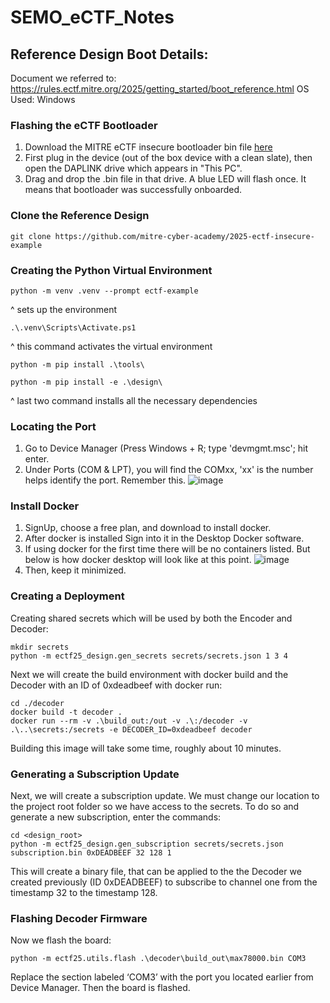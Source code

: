 # SEMO_eCTF_Notes

## Reference Design Boot Details:

Document we referred to: https://rules.ectf.mitre.org/2025/getting_started/boot_reference.html
OS Used: Windows

### Flashing the eCTF Bootloader
1. Download the MITRE eCTF insecure bootloader bin file [here](https://rules.ectf.mitre.org/_downloads/6176d2473ff417b11a757dd7967b19c2/insecure.bin)
2. First plug in the device (out of the box device with a clean slate), then open the DAPLINK drive which appears in "This PC".
3. Drag and drop the .bin file in that drive. A blue LED will flash once. It means that bootloader was successfully onboarded.

### Clone the Reference Design
```
git clone https://github.com/mitre-cyber-academy/2025-ectf-insecure-example
```

### Creating the Python Virtual Environment
```
python -m venv .venv --prompt ectf-example
```
^ sets up the environment
```
.\.venv\Scripts\Activate.ps1
```
^ this command activates the virtual environment
```
python -m pip install .\tools\
```

```
python -m pip install -e .\design\
```
^ last two command installs all the necessary dependencies

### Locating the Port
1. Go to Device Manager (Press Windows + R; type 'devmgmt.msc'; hit enter.
2. Under Ports (COM & LPT), you will find the COMxx, 'xx' is the number helps identify the port. Remember this.
![image](https://github.com/user-attachments/assets/c2841ae8-78bd-450b-9d84-84d962eda18a)

### Install Docker
1. SignUp, choose a free plan, and download to install docker.
2. After docker is installed Sign into it in the Desktop Docker software.
3. If using docker for the first time there will be no containers listed. But below is how docker desktop will look like at this point.
![image](https://github.com/user-attachments/assets/b6c42c93-2955-4500-aecd-45f78dd8af7c)
4. Then, keep it minimized.

### Creating a Deployment
Creating shared secrets which will be used by both the Encoder and Decoder:
```
mkdir secrets
python -m ectf25_design.gen_secrets secrets/secrets.json 1 3 4
```
Next we will create the build environment with docker build and the Decoder with an ID of 0xdeadbeef with docker run:
```
cd ./decoder
docker build -t decoder .
docker run --rm -v .\build_out:/out -v .\:/decoder -v .\..\secrets:/secrets -e DECODER_ID=0xdeadbeef decoder
```
Building this image will take some time, roughly about 10 minutes.

### Generating a Subscription Update
Next, we will create a subscription update. We must change our location to the project root folder so we have access to the secrets. To do so and generate a new subscription, enter the commands:
```
cd <design_root>
python -m ectf25_design.gen_subscription secrets/secrets.json subscription.bin 0xDEADBEEF 32 128 1
```
This will create a binary file, that can be applied to the the Decoder we created previously (ID 0xDEADBEEF) to subscribe to channel one from the timestamp 32 to the timestamp 128.

### Flashing Decoder Firmware
Now we flash the board:
```
python -m ectf25.utils.flash .\decoder\build_out\max78000.bin COM3
```
Replace the section labeled ‘COM3’ with the port you located earlier from Device Manager. Then the board is flashed.





